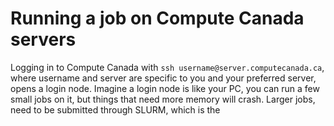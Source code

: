 # Running a job on Compute Canada servers
Logging in to Compute Canada with `ssh username@server.computecanada.ca`, where username and server are specific to you and your preferred server, opens a login node. Imagine a login node is like your PC, you can run a few small jobs on it, but things that need more memory will crash. Larger jobs, need to be submitted through SLURM, which is the 
